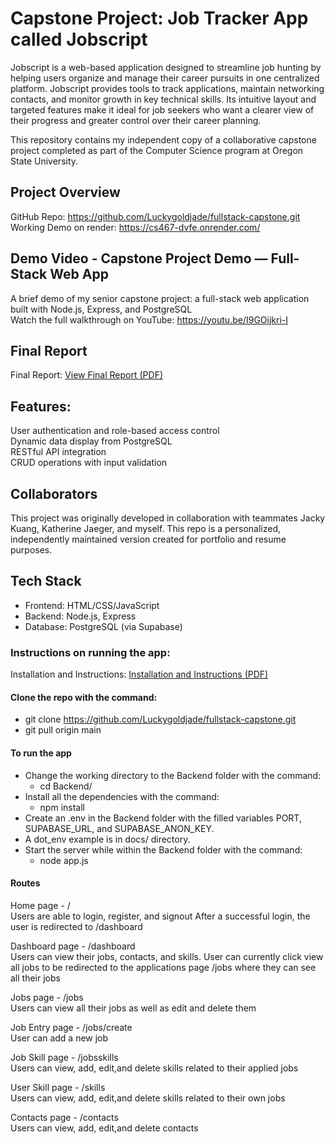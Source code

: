 # Capstone Project: Job Tracker App called Jobscript

Jobscript is a web-based application designed to streamline job hunting by helping users organize and manage their career pursuits in one centralized platform. Jobscript provides tools to track applications, maintain networking contacts, and monitor growth in key technical skills. Its intuitive layout and targeted features make it ideal for job seekers who want a clearer view of their progress and greater control over their career planning.

This repository contains my independent copy of a collaborative capstone project completed as part of the Computer Science program at Oregon State University.

## Project Overview

GitHub Repo: https://github.com/Luckygoldjade/fullstack-capstone.git<br>
Working Demo on render: https://cs467-dvfe.onrender.com/

## Demo Video - Capstone Project Demo — Full-Stack Web App

A brief demo of my senior capstone project: a full-stack web application built with Node.js, Express, and PostgreSQL<br>
Watch the full walkthrough on YouTube: https://youtu.be/I9GOijkri-I

## Final Report

Final Report: [View Final Report (PDF)](docs/cs467_jobscript_kuang_jaeger_chan_final_report_060425_v01.pdf)

## Features:

User authentication and role-based access control<br>
Dynamic data display from PostgreSQL<br>
RESTful API integration<br>
CRUD operations with input validation

## Collaborators

This project was originally developed in collaboration with teammates Jacky Kuang, Katherine Jaeger, and myself. 
This repo is a personalized, independently maintained version created for portfolio and resume purposes.

## Tech Stack

- Frontend: HTML/CSS/JavaScript
- Backend: Node.js, Express
- Database: PostgreSQL (via Supabase)

### Instructions on running the app:

Installation and Instructions: [Installation and Instructions (PDF)](docs/cs467_jobscript_Installation_and_Instructions_060425_v01.pdf)

#### Clone the repo with the command:

-  git clone https://github.com/Luckygoldjade/fullstack-capstone.git
-  git pull origin main

#### To run the app

- Change the working directory to the Backend folder with the command:
  - cd Backend/
- Install all the dependencies with the command:
  - npm install
- Create an .env in the Backend folder with the filled variables PORT, SUPABASE_URL, and SUPABASE_ANON_KEY.
- A dot_env example is in docs/ directory.
- Start the server while within the Backend folder with the command:
  - node app.js

#### Routes

Home page - / <br>
Users are able to login, register, and signout
After a successful login, the user is redirected to /dashboard

Dashboard page - /dashboard <br>
Users can view their jobs, contacts, and skills. User can currently click view all jobs to be redirected to the applications page /jobs where they can see all their jobs

Jobs page - /jobs <br>
Users can view all their jobs as well as edit and delete them

Job Entry page - /jobs/create <br>
User can add a new job

Job Skill page - /jobsskills <br>
Users can view, add, edit,and delete skills related to their applied jobs

User Skill page - /skills <br>
Users can view, add, edit,and delete skills related to their own jobs

Contacts page - /contacts <br>
Users can view, add, edit,and delete contacts
